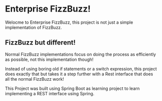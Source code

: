 # Enterprise FizzBuzz!
Welocme to Enterprise FizzBuzz, this project is not just a simple implementation of FizzBuzz.

## FizzBuzz but different!
Normal FizzBuzz implementations focus on doing the process as efficiently as possible, not this implementation though!

Instead of using boring old if statements or a switch expression, this project does exactly that but takes it a step
 further with a Rest interface that does all the normal FizzBuzz work!
 
 This Project was built using Spring Boot as learning project to learn implementing a REST interface using Spring.   

